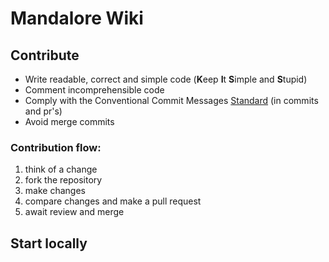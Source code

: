 # Mandalore Wiki

## Contribute
- Write readable, correct and simple code (**K**eep **I**t **S**imple and **S**tupid)
- Comment incomprehensible code
- Comply with the Conventional Commit Messages [Standard](https://www.conventionalcommits.org/en/v1.0.0/) (in commits and pr's)
- Avoid merge commits

### Contribution flow:
1. think of a change
2. fork the repository
3. make changes
4. compare changes and make a pull request
5. await review and merge

## Start locally
